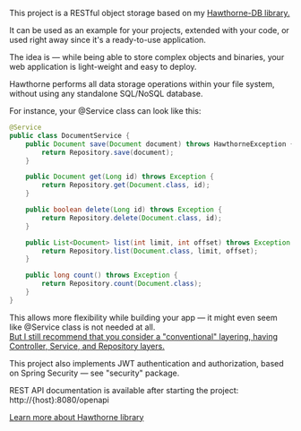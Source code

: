 This project is a RESTful object storage based on my [Hawthorne-DB library.](https://github.com/George-Novikov/Hawthorne-DB)

It can be used as an example for your projects, extended with your code, or used right away since it's a ready-to-use application.  

The idea is — while being able to store complex objects and binaries, your web application is light-weight and easy to deploy.  

Hawthorne performs all data storage operations within your file system, without using any standalone SQL/NoSQL database.  

For instance, your @Service class can look like this:  
```java
@Service
public class DocumentService {
    public Document save(Document document) throws HawthorneException {
        return Repository.save(document);
    }

    public Document get(Long id) throws Exception {
        return Repository.get(Document.class, id);
    }

    public boolean delete(Long id) throws Exception {
        return Repository.delete(Document.class, id);
    }

    public List<Document> list(int limit, int offset) throws Exception {
        return Repository.list(Document.class, limit, offset);
    }

    public long count() throws Exception {
        return Repository.count(Document.class);
    }
}
```

This allows more flexibility while building your app — it might even seem like @Service class is not needed at all.  
<u>But I still recommend that you consider a "conventional" layering, having Controller, Service, and Repository layers.</u>  

This project also implements JWT authentication and authorization, based on Spring Security — see "security" package.  

REST API documentation is available after starting the project: http://{host}:8080/openapi  

[Learn more about Hawthorne library](https://github.com/George-Novikov/Hawthorne-DB/blob/master/README.md)  
